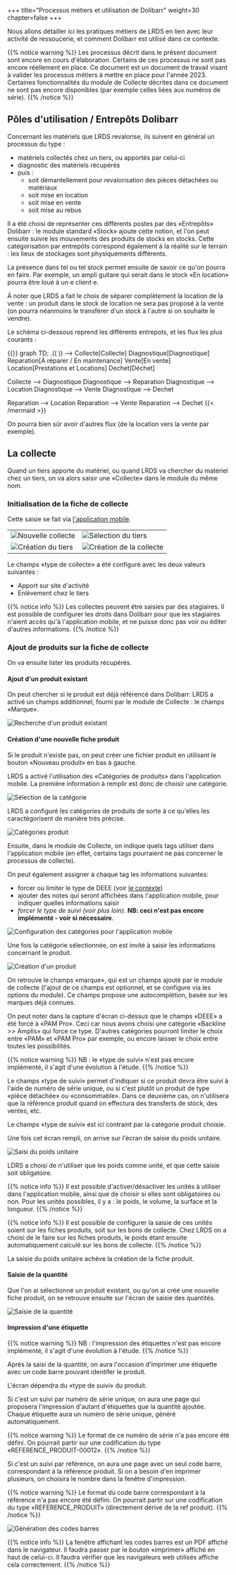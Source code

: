 +++
title="Processus métiers et utilisation de Dolibarr"
weight=30
chapter=false
+++

Nous allons détailler ici les pratiques métiers de LRDS en lien avec leur activité
de ressoucerie, et comment Dolibarr est utilisé dans ce contexte.

{{% notice warning %}}
Les processus décrit dans le présent document sont encore en cours d'élaboration.
Certains de ces processus ne sont pas encore réellement en place.
Ce document est un document de travail visant à valider les processus métiers
à mettre en place pour l'année 2023.
Certaines fonctionnalités du module de Collecte décrites dans ce document ne
sont pas encore disponibles (par exemple celles liées aux numéros de série).
{{% /notice %}}

## Pôles d'utilisation / Entrepôts Dolibarr

Concernant les matériels que LRDS revalorise, ils suivent en général un processus du type :

* matériels collectés chez un tiers, ou apportés par celui-ci
* diagnostic des matériels récupérés
* puis :
  * soit démantellement pour revalorisation des pièces détachées ou matériaux
  * soit mise en location
  * soit mise en vente
  * soit mise au rebus

Il a été choisi de représenter ces différents postes par des «Entrepôts» Dolibarr :
le module standard «Stock» ajoute cette notion, et l'on peut ensuite suivre les
mouvements des produits de stocks en stocks. Cette catégorisation par entrepôts
correspond également à la réalité sur le terrain : les lieux de stockages sont
physiquements différents.

La présence dans tel ou tel stock permet ensuite de savoir ce qu'on pourra en faire.
Par exemple, un ampli guitare qui serait dans le stock «En location» pourra être loué
à un⋅e client⋅e.

À noter que LRDS a fait le choix de séparer complètement la location de la vente :
un produit dans le stock de location ne sera pas proposé à la vente (on pourra 
néanmoins le transférer d'un stock à l'autre si on souhaite le vendre).

Le schéma ci-dessous reprend les différents entrepots, et les flux les plus courants :

{{<mermaid>}}
graph TD;
  .(( )) --> Collecte[Collecte]
  Diagnostique[Diagnostique]
  Reparation[À réparer / En maintenance]
  Vente[En vente]
  Location[Prestations et Locations]
  Dechet[Déchet]

  Collecte --> Diagnostique
  Diagnostique --> Reparation
  Diagnostique --> Location
  Diagnostique --> Vente
  Diagnostique --> Dechet

  Reparation --> Location
  Reparation --> Vente
  Reparation --> Dechet
{{< /mermaid >}}

On pourra bien sûr avoir d'autres flux (de la location vers la vente par exemple).

## La collecte

Quand un tiers apporte du matériel, ou quand LRDS va chercher du matériel chez
un tiers, on va alors saisir une «Collecte» dans le module du même nom.

### Initialisation de la fiche de collecte

Cette saisie se fait via [l'application mobile](./../../../user/mobileapp/).

|  |  |
| ------ | ----------- |
| ![Nouvelle collecte](./images/mobile_home.png?classes=shadow,border) | ![Sélection du tiers](./images/mobile_select_tiers.png?classes=shadow,border) |
| ![Création du tiers](./images/mobile_create_tiers.png?classes=shadow,border) | ![Création de la collecte](./images/mobile_create_pickup.png?classes=shadow,border) |

Le champs «type de collecte» a été configuré avec les deux valeurs suivantes :

* Apport sur site d'activité
* Enlèvement chez le tiers

{{% notice info %}}
Les collectes peuvent être saisies par des stagiaires. Il est possible de
configurer les droits dans Dolibarr pour que les stagiaires n'aient accès
qu'à l'application mobile, et ne puisse donc pas voir ou éditer d'autres
informations.
{{% /notice %}}

### Ajout de produits sur la fiche de collecte

On va ensuite lister les produits récupérés.

#### Ajout d'un produit existant

On peut chercher si le produit est déjà référencé dans Dolibarr.
LRDS a activé un champs additionnel, fourni par le module de Collecte :
le champs «Marque».

![Recherche d'un produit existant](./images/mobile_pick_product.png?classes=shadow,border)

#### Création d'une nouvelle fiche produit

Si le produit n'existe pas, on peut créer une fichier produit en utilisant
le bouton «Nouveau produit» en bas à gauche.

LRDS a activé l'utilisation des «Catégories de produits» dans l'application mobile.
La première information à remplir est donc de choisir une catégorie.

![Sélection de la catégorie](./images/mobile_pick_tag.png?classes=shadow,border)

LRDS a configuré les catégories de produits de sorte à ce qu'elles les
caractégorisent de manière très précise.

![Catégories produit](./images/tags.png?classes=shadow,border)

Ensuite, dans le module de Collecte, on indique quels tags utiliser dans
l'application mobile (en effet, certains tags pourraient ne pas concerner
le processus de collecte).

On peut également assigner à chaque tag les informations suivantes:

* forcer ou limiter le type de DEEE (voir [le contexte](../context/))
* ajouter des notes qui seront affichées dans l'application mobile, pour indiquer quelles informations saisir
* *forcer le type de suivi (voir plus loin)*. **NB: ceci n'est pas encore implémenté - voir si nécessaire**.

![Configuration des catégories pour l'application mobile](./images/configure_tags.png?classes=shadow,border)

Une fois la catégorie sélectionnée, on est invité à saisir les informations concernant le produit.

![Création d'un produit](./images/mobile_create_product_wip.png?classes=shadow,border)

On retrouve le champs «marque», qui est un champs ajouté par le module de collecte
(l'ajout de ce champs est optionnel, et se configure via les options du module).
Ce champs propose une autocomplétion, basée sur les marques déjà connues.

On peut noter dans la capture d'écran ci-dessus que le champs «DEEE» a été
forcé à «PAM Pro». Ceci car nous avons choisi une catégorie «Backline >> Amplis»
qui force ce type.
D'autres catégories pourront limiter le choix entre «PAM» et «PAM Pro» par exemple,
ou encore laisser le choix entre toutes les possibilités.

{{% notice warning %}}
NB : le «type de suivi» n'est pas encore implémenté, il s'agit d'une évolution à l'étude.
{{% /notice %}}

Le champs «type de suivi» permet d'indiquer si ce produit devra être suivi à
l'aide de numéro de série unique, ou si c'est plutôt un produit de type «pièce détachée»
ou «consommable». Dans ce deuxième cas, on n'utilisera que la référence produit
quand on effectura des transferts de stock, des ventes, etc.

Le champs «type de suivi» est ici contraint par la catégorie produit choisie.

Une fois cet écran rempli, on arrive sur l'écran de saisie du poids unitaire.

![Saisi du poids unitaire](./images/mobile_weight.png?classes=shadow,border)

LDRS a choisi de n'utiliser que les poids comme unité, et que cette saisie soit
obligatoire.

{{% notice info %}}
Il est possible d'activer/désactiver les unités à utiliser dans l'application
mobile, ainsi que de choisir si elles sont obligatoires ou non.
Pour les unités possibles, il y a : le poids, le volume, la surface et la longueur.
{{% /notice %}}

{{% notice info %}}
Il est possible de configurer la saisie de ces unités soient sur les fiches
produits, soit sur les bons de collecte.
Chez LRDS on a choisi de le faire sur les fiches produits, le poids étant ensuite
automatiquement calculé sur les bons de collecte.
{{% /notice %}}

La saisie du poids unitaire achève la création de la fiche produit.

#### Saisie de la quantité

Que l'on ai sélectionné un produit existant, ou qu'on ai créé une nouvelle
fiche produit, on se retrouve ensuite sur l'écran de saisie des quantités.

![Saisie de la quantité](./images/mobile_qty.png?classes=shadow,border)

#### Impression d'une étiquette

{{% notice warning %}}
NB : l'impression des étiquettes n'est pas encore implémenté, il s'agit d'une évolution à l'étude.
{{% /notice %}}

Après la saisi de la quantité, on aura l'occasion d'imprimer une étiquette
avec un code barre pouvant identifer le produit.

L'écran dépendra du «type de suivi» du produit.

Si c'est un suivi par numéro de série unique, on aura une page qui proposera l'impression
d'autant d'étiquettes que la quantité ajoutée.
Chaque étiquette aura un numéro de série unique, généré automatiquement.

{{% notice warning %}}
Le format de ce numéro de série n'a pas encore été défini.
On pourrait partir sur une codification du type «REFERENCE_PRODUIT-00012».
{{% /notice %}}

Si c'est un suivi par référence, on aura une page avec un seul code barre,
correspondant à la référence produit. Si on a besoin d'en imprimer plusieurs,
on choisira le nombre dans la fenêtre d'impression.

{{% notice warning %}}
Le format du code barre correspondant à la référence n'a pas encore été défini.
On pourrait partir sur une codification du type «REFERENCE_PRODUIT»
(directement dérivé de la ref produit).
{{% /notice %}}

![Génération des codes barres](./images/mobile_bar_code.png?classes=shadow,border)

{{% notice info %}}
La fenêtre affichant les codes barres est un PDF affiché dans le navigateur.
Il faudra passer par le bouton «imprimer» affiché en haut de celui-ci.
Il faudra vérifier que les navigateurs web utilisés affiche cela correctement.
{{% /notice %}}
